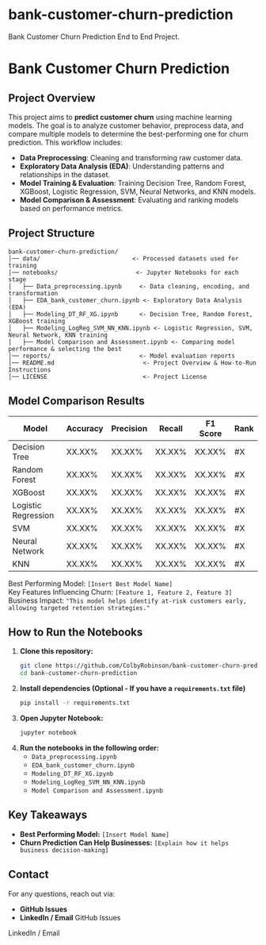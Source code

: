 # bank-customer-churn-prediction
Bank Customer Churn Prediction End to End Project.
# Bank Customer Churn Prediction

## Project Overview

This project aims to **predict customer churn** using machine learning models. The goal is to analyze customer behavior, preprocess data, and compare multiple models to determine the best-performing one for churn prediction. This workflow includes:

- **Data Preprocessing**: Cleaning and transforming raw customer data.
- **Exploratory Data Analysis (EDA)**: Understanding patterns and relationships in the dataset.
- **Model Training & Evaluation**: Training Decision Tree, Random Forest, XGBoost, Logistic Regression, SVM, Neural Networks, and KNN models.
- **Model Comparison & Assessment**: Evaluating and ranking models based on performance metrics.

## Project Structure

```
bank-customer-churn-prediction/
│── data/                          <- Processed datasets used for training
│── notebooks/                      <- Jupyter Notebooks for each stage
│   ├── Data_preprocessing.ipynb     <- Data cleaning, encoding, and transformation
│   ├── EDA_bank_customer_churn.ipynb <- Exploratory Data Analysis (EDA)
│   ├── Modeling_DT_RF_XG.ipynb      <- Decision Tree, Random Forest, XGBoost training
│   ├── Modeling_LogReg_SVM_NN_KNN.ipynb <- Logistic Regression, SVM, Neural Network, KNN training
│   ├── Model Comparison and Assessment.ipynb <- Comparing model performance & selecting the best
│── reports/                         <- Model evaluation reports
│── README.md                         <- Project Overview & How-to-Run Instructions
│── LICENSE                           <- Project License
```

## Model Comparison Results

| Model               | Accuracy | Precision | Recall | F1 Score | Rank |
| ------------------- | -------- | --------- | ------ | -------- | ---- |
| Decision Tree       | XX.XX%   | XX.XX%    | XX.XX% | XX.XX%   | #X   |
| Random Forest       | XX.XX%   | XX.XX%    | XX.XX% | XX.XX%   | #X   |
| XGBoost             | XX.XX%   | XX.XX%    | XX.XX% | XX.XX%   | #X   |
| Logistic Regression | XX.XX%   | XX.XX%    | XX.XX% | XX.XX%   | #X   |
| SVM                 | XX.XX%   | XX.XX%    | XX.XX% | XX.XX%   | #X   |
| Neural Network      | XX.XX%   | XX.XX%    | XX.XX% | XX.XX%   | #X   |
| KNN                 | XX.XX%   | XX.XX%    | XX.XX% | XX.XX%   | #X   |

Best Performing Model: `[Insert Best Model Name]`\
Key Features Influencing Churn: `[Feature 1, Feature 2, Feature 3]`\
Business Impact: `"This model helps identify at-risk customers early, allowing targeted retention strategies."`

## How to Run the Notebooks

1. **Clone this repository:**
   ```bash
   git clone https://github.com/ColbyRobinson/bank-customer-churn-prediction.git
   cd bank-customer-churn-prediction
   ```
2. **Install dependencies (Optional - If you have a ****************************************`requirements.txt`**************************************** file)**
   ```bash
   pip install -r requirements.txt
   ```
3. **Open Jupyter Notebook:**
   ```bash
   jupyter notebook
   ```
4. **Run the notebooks in the following order:**
   - `Data_preprocessing.ipynb`
   - `EDA_bank_customer_churn.ipynb`
   - `Modeling_DT_RF_XG.ipynb`
   - `Modeling_LogReg_SVM_NN_KNN.ipynb`
   - `Model Comparison and Assessment.ipynb`

## Key Takeaways

- **Best Performing Model:** `[Insert Model Name]`
- **Churn Prediction Can Help Businesses:** `[Explain how it helps business decision-making]`

## Contact

For any questions, reach out via:

- **GitHub Issues**
- **LinkedIn / Email**
GitHub Issues

LinkedIn / Email

